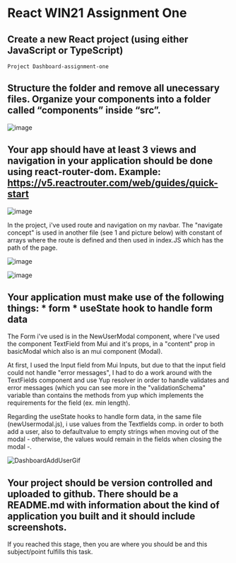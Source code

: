 # React WIN21 Assignment One

## Create a new React project (using either JavaScript or TypeScript)

`Project Dashboard-assignment-one`

## Structure the folder and remove all unecessary files. Organize your components into a folder called “components” inside “src”.

![image](https://user-images.githubusercontent.com/89275952/190236841-ee18bc44-9a03-45f0-8110-3f4d6aa84e87.png)

## Your app should have at least 3 views and navigation in your application should be done using react-router-dom. Example: https://v5.reactrouter.com/web/guides/quick-start

![image](https://user-images.githubusercontent.com/89275952/190238489-48c85176-8f4d-4d40-abb8-995f95078dfb.png)

In the project, i've used route and navigation on my navbar. The "navigate concept" is used in another file (see 1 and picture below) with constant of arrays where the route is defined and then used in index.JS which has the path of the page.

![image](https://user-images.githubusercontent.com/89275952/190239327-00ad1f98-2fa7-4494-b77e-deed97ca48a0.png)

![image](https://user-images.githubusercontent.com/89275952/190239755-bab0ec07-2d6b-47c5-af11-cc64e58c8572.png)

## Your application must make use of the following things: * form * useState hook to handle form data

The Form i've used is in the NewUserModal component, where I've used the component TextField from Mui and it's props, in a "content" prop in basicModal which also is an mui component (Modal).

At first, I used the Input field from Mui Inputs, but due to that the input field could not handle "error messages", I had to do a work around with the TextFields component and use Yup resolver in order to handle validates and error messages (which you can see more in the "validationSchema" variable than contains the methods from yup which implements the requirements for the field (ex. min length).

Regarding the useState hooks to handle form data, in the same file (newUsermodal.js), i use values from the Textfields comp. in order to both add a user, also to defaultvalue to empty strings when moving out of the modal - otherwise, the values would remain in the fields when closing the modal -.

![DashboardAddUserGif](https://user-images.githubusercontent.com/89275952/190246309-bbc1e844-bec2-4c2d-af21-63d69ec9ac39.gif)


##  Your project should be version controlled and uploaded to github. There should be a README.md with information about the kind of application you built and it should include screenshots.

If you reached this stage, then you are where you should be and this subject/point fulfills this task. 
